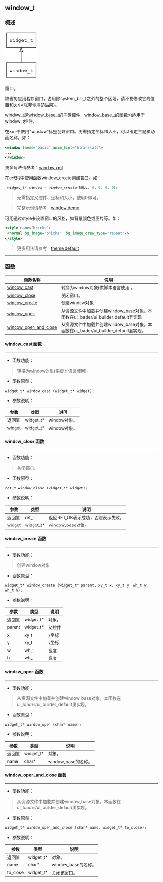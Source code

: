 ## window\_t
### 概述
![image](images/window_t_0.png)

 窗口。

 缺省的应用程序窗口，占用除system\_bar\_t之外的整个区域，请不要修改它的位置和大小(除非你清楚后果)。

 window\_t是[window\_base\_t](window_base_t.md)的子类控件，window\_base\_t的函数均适用于window\_t控件。

 在xml中使用"window"标签创建窗口。无需指定坐标和大小，可以指定主题和动画名称。如：

 ```xml
 <window theme="basic" anim_hint="htranslate">
 ...
 </window>
 ```

 >
 更多用法请参考：[window.xml](https://github.com/zlgopen/awtk/blob/master/demos/assets/raw/ui/)

 在c代码中使用函数window\_create创建窗口。如：

 ```c
  widget_t* window = window_create(NULL, 0, 0, 0, 0);
 ```

 > 无需指定父控件、坐标和大小，使用0即可。

 > 完整示例请参考：[window
 demo](https://github.com/zlgopen/awtk-c-demos/blob/master/demos/)

 可用通过style来设置窗口的风格，如背景颜色或图片等。如：

 ```xml
 <style name="bricks">
  <normal bg_image="bricks"  bg_image_draw_type="repeat"/>
 </style>
 ```

 > 更多用法请参考：[theme
 default](https://github.com/zlgopen/awtk/blob/master/demos/assets/raw/styles/default.xml#L0)

----------------------------------
### 函数
<p id="window_t_methods">

| 函数名称 | 说明 | 
| -------- | ------------ | 
| <a href="#window_t_window_cast">window\_cast</a> | 转换为window对象(供脚本语言使用)。 |
| <a href="#window_t_window_close">window\_close</a> | 关闭窗口。 |
| <a href="#window_t_window_create">window\_create</a> | 创建window对象 |
| <a href="#window_t_window_open">window\_open</a> | 从资源文件中加载并创建window_base对象。本函数在ui_loader/ui_builder_default里实现。 |
| <a href="#window_t_window_open_and_close">window\_open\_and\_close</a> | 从资源文件中加载并创建window_base对象。本函数在ui_loader/ui_builder_default里实现。 |
#### window\_cast 函数
-----------------------

* 函数功能：

> <p id="window_t_window_cast"> 转换为window对象(供脚本语言使用)。



* 函数原型：

```
widget_t* window_cast (widget_t* widget);
```

* 参数说明：

| 参数 | 类型 | 说明 |
| -------- | ----- | --------- |
| 返回值 | widget\_t* | window对象。 |
| widget | widget\_t* | window对象。 |
#### window\_close 函数
-----------------------

* 函数功能：

> <p id="window_t_window_close"> 关闭窗口。



* 函数原型：

```
ret_t window_close (widget_t* widget);
```

* 参数说明：

| 参数 | 类型 | 说明 |
| -------- | ----- | --------- |
| 返回值 | ret\_t | 返回RET\_OK表示成功，否则表示失败。 |
| widget | widget\_t* | window\_base对象。 |
#### window\_create 函数
-----------------------

* 函数功能：

> <p id="window_t_window_create"> 创建window对象



* 函数原型：

```
widget_t* window_create (widget_t* parent, xy_t x, xy_t y, wh_t w, wh_t h);
```

* 参数说明：

| 参数 | 类型 | 说明 |
| -------- | ----- | --------- |
| 返回值 | widget\_t* | 对象。 |
| parent | widget\_t* | 父控件 |
| x | xy\_t | x坐标 |
| y | xy\_t | y坐标 |
| w | wh\_t | 宽度 |
| h | wh\_t | 高度 |
#### window\_open 函数
-----------------------

* 函数功能：

> <p id="window_t_window_open"> 从资源文件中加载并创建window_base对象。本函数在ui_loader/ui_builder_default里实现。



* 函数原型：

```
widget_t* window_open (char* name);
```

* 参数说明：

| 参数 | 类型 | 说明 |
| -------- | ----- | --------- |
| 返回值 | widget\_t* | 对象。 |
| name | char* | window\_base的名称。 |
#### window\_open\_and\_close 函数
-----------------------

* 函数功能：

> <p id="window_t_window_open_and_close"> 从资源文件中加载并创建window_base对象。本函数在ui_loader/ui_builder_default里实现。



* 函数原型：

```
widget_t* window_open_and_close (char* name, widget_t* to_close);
```

* 参数说明：

| 参数 | 类型 | 说明 |
| -------- | ----- | --------- |
| 返回值 | widget\_t* | 对象。 |
| name | char* | window\_base的名称。 |
| to\_close | widget\_t* | 关闭该窗口。 |

